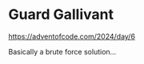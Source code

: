 Guard Gallivant
===============

https://adventofcode.com/2024/day/6

Basically a brute force solution...
